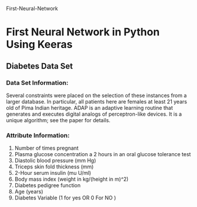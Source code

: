 First-Neural-Network
# First Neural Network in Python Using Keeras
## Diabetes Data Set 
### Data Set Information:

Several constraints were placed on the selection of these instances from a larger database. In particular, all patients here are females at least 21 years old of Pima Indian heritage. ADAP is an adaptive learning routine that generates and executes digital analogs of perceptron-like devices. It is a unique algorithm; see the paper for details.

### Attribute Information:

1. Number of times pregnant 
2. Plasma glucose concentration a 2 hours in an oral glucose tolerance test 
3. Diastolic blood pressure (mm Hg) 
4. Triceps skin fold thickness (mm) 
5. 2-Hour serum insulin (mu U/ml) 
6. Body mass index (weight in kg/(height in m)^2) 
7. Diabetes pedigree function 
8. Age (years) 
9.  Diabetes Variable (1 for yes OR 0 For NO )
